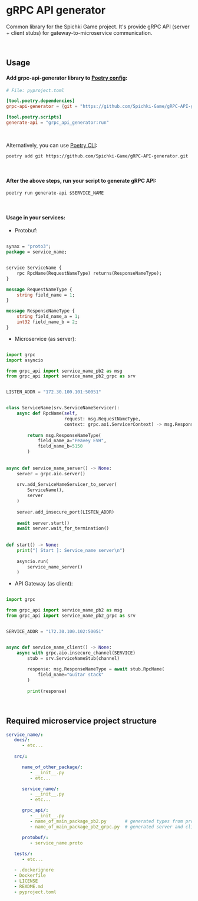 # gRPC API generator

Common library for the Spichki Game project. It's provide gRPC API (server + client stubs) for gateway-to-microservice communication.

<br>

## Usage

#### Add **grpc-api-generator** library to [Poetry config](https://python-poetry.org/docs/pyproject/):

```toml
# File: pyproject.toml

[tool.poetry.dependencies]
grpc-api-generator = {git = "https://github.com/Spichki-Game/gRPC-API-generator.git"}

[tool.poetry.scripts]
generate-api = "grpc_api_generator:run"

```

<br>

Alternatively, you can use [Poetry CLI](https://python-poetry.org/docs/cli/#add):
```Shell
poetry add git https://github.com/Spichki-Game/gRPC-API-generator.git
```

<br>

#### After the above steps, run your script to generate gRPC API:

```Shell
poetry run generate-api $SERVICE_NAME
```

<br>

#### Usage in your services:

* Protobuf:
```Protobuf

synax = "proto3";
package = service_name;


service ServiceName {
    rpc RpcName(RequestNameType) returns(ResponseNameType);
}

message RequestNameType {
    string field_name = 1;
}

message ResponseNameType {
    string field_name_a = 1;
    int32 field_name_b = 2;
}

```

* Microservice (as server):
```Python

import grpc
import asyncio

from grpc_api import service_name_pb2 as msg
from grpc_api import service_name_pb2_grpc as srv


LISTEN_ADDR = "172.30.100.101:50051"


class ServiceName(srv.ServiceNameServicer):
    async def RpcName(self,
                      request: msg.RequestNameType,
                      context: grpc.aoi.ServicerContext) -> msg.ResponseNameType:
        
        return msg.ResponseNameType(
            field_name_a="Peavey EVH",
            field_name_b=5150
        )
        
        
async def service_name_server() -> None:
    server = grpc.aio.server()
    
    srv.add_ServiceNameServicer_to_server(
        ServiceName(),
        server
    )
    
    server.add_insecure_port(LISTEN_ADDR)
    
    await server.start()
    await server.wait_for_termination()
    
    
def start() -> None:
    print("[ Start ]: Service_name server\n")
    
    asyncio.run(
        service_name_server()
    )

```

* API Gateway (as client):
```Python

import grpc

from grpc_api import service_name_pb2 as msg
from grpc_api import service_name_pb2_grpc as srv


SERVICE_ADDR = "172.30.100.102:50051"


async def service_name_client() -> None:
    async with grpc.aio.insecure_channel(SERVICE)
        stub = srv.ServiceNameStub(channel)
        
        response: msg.ResponseNameType = await stub.RpcName(
            field_name="Guitar stack"
        )
        
        print(response)

```

<br>

## Required microservice project structure

```yaml
service_name/:
   docs/:
      - etc...
      
   src/:

      name_of_other_package/:
         - __init__.py
         - etc...

      service_name/:
         - __init__.py
         - etc...

      grpc_api/:
         - __init__.py
         - name_of_main_package_pb2.py       # generated types from proto schema
         - name_of_main_package_pb2_grpc.py  # generated server and client stubs

      protobuf/:
         - service_name.proto
         
   tests/:
      - etc...

   - .dockerignore
   - Dockerfile
   - LICENSE
   - README.md
   - pyproject.toml
```
